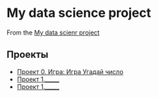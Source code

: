 # My data science project
From the [My data scienr project](https://github.com/CheshirSml/sf_data_science/tree/main)

## Проекты

* [Проект 0. Игра: Игра Угадай число](https://github.com/CheshirSml/sf_data_science/tree/main/Project_0)
* [Проект 1._____](____)
* [Проект 1._____](____)

